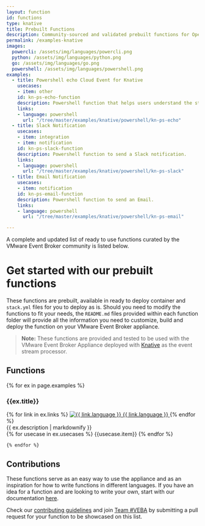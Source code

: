 ```yaml
---
layout: function
id: functions
type: knative
title: Prebuilt Functions
description: Community-sourced and validated prebuilt functions for OpenFaaS with VEBA.
permalink: /examples-knative
images:
  powercli: /assets/img/languages/powercli.png
  python: /assets/img/languages/python.png
  go: /assets/img/languages/go.png
  powershell: /assets/img/languages/powershell.png
examples:
  - title: Powershell echo Cloud Event for Knative
    usecases: 
    - item: other
    id: kn-ps-echo-function
    description: Powershell function that helps users understand the structure and data of a given vCenter Event using the Knative event processor which will be useful when creating brand new Functions.
    links: 
    - language: powershell
      url: "/tree/master/examples/knative/powershell/kn-ps-echo"
  - title: Slack Notification
    usecases: 
    - item: integration
    - item: notification
    id: kn-ps-slack-function
    description: Powershell function to send a Slack notification.
    links: 
    - language: powershell
      url: "/tree/master/examples/knative/powershell/kn-ps-slack"
  - title: Email Notification
    usecases:
    - item: notification
    id: kn-ps-email-function
    description: Powershell function to send an Email.
    links:
    - language: powershell
      url: "/tree/master/examples/knative/powershell/kn-ps-email"

---
```


A complete and updated list of ready to use functions curated by the VMware Event Broker community is listed below. 

# Get started with our prebuilt functions

These functions are prebuilt, available in ready to deploy container and `stack.yml` files for you to deploy as is. Should you need to modify the functions to fit your needs, the `README.md` files provided within each function folder will provide all the information you need to customize, build and deploy the function on your VMware Event Broker appliance. 

> **Note:** These functions are provided and tested to be used with the VMware Event Broker Appliance deployed with [Knative](/kb/install-knative) as the event stream processor. 


 <div class="examples wd-100">
    <h2>Functions</h2>
    {% for ex in page.examples %}
    <div id="{{ ex.id }}" class="row title">
      <h3>{{ex.title}}</h3>
      <div class="language">
      {% for link in ex.links %}
        <a href="{{ link.url | prepend: site.gh_repo}}" target="_blank" class="col-md-2 pr-0">
            <img src="{{ '/assets/img/languages/' | append: link.language | append: '.png' | relative_url}}" alt="{{ link.language }}">
            <span class="m-0">{{ link.language }}</span>
        </a>
      {% endfor %}
      </div>
    </div>
    {{ ex.description | markdownify }}
    <div class="usecases">
      {% for usecase in ex.usecases %}
      <span class="{{usecase.item}}">{{usecase.item}}</span>
      {% endfor %}
    </div>
    
    {% endfor %}
</div>

## Contributions

These functions serve as an easy way to use the appliance and as an inspiration for how to write functions in different languages. If you have an idea for a function and are looking to write your own, start with our documentation [here](/kb/contribute-functions). 

Check our [contributing guidelines](\community#contributing) and join [Team #VEBA](/#team-veba) by submitting a pull request for your function to be showcased on this list. 